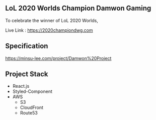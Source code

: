 ## LoL 2020 Worlds Champion Damwon Gaming

To celebrate the winner of LoL 2020 Worlds,

Live Link : https://2020championdwg.com

## Specification
https://minsu-lee.com/project/Damwon%20Project

## Project Stack
- React.js
- Styled-Component
- AWS
  - S3
  - CloudFront
  - Route53
